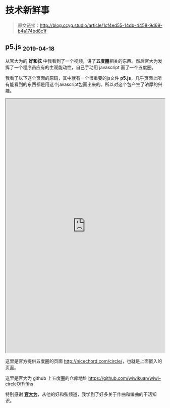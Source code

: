 # 技术新鲜事

[annotation]: <id> (1cf4ed55-14db-4458-9d69-b4a174bd8c1f)
[annotation]: <status> (protect)
[annotation]: <create_time> (2019-04-18 23:25:01)
[annotation]: <category> (计算机技术)

> 原文链接：<http://blog.ccyg.studio/article/1cf4ed55-14db-4458-9d69-b4a174bd8c1f>


## p5.js <sub>2019-04-18</sub>

从官大为的 **好和弦** 中我看到了一个视频，讲了**五度圈**相关的东西。然后官大为发挥了一个程序员应有的主观能动性，自己手动用 javascript 画了一个五度圈。

我看了以下这个页面的原码，其中就有一个很重要的js文件 **p5.js**，几乎页面上所有能看到的东西都是用这个javascript包画出来的。所以对这个包产生了浓厚的兴趣。

<!-- <div class="ui embed" data-url="http://nicechord.com/circle/"></div> -->
<div class='ui segment'>
<iframe src='http://nicechord.com/circle/' width=100% height=805></iframe>
</div>

这里是官方提供五度圈的页面 <http://nicechord.com/circle/>，也就是上面嵌入的页面。

这里是官大为 github 上五度圈的仓库地址 <https://github.com/wiwikuan/wiwi-circleOfFifths>

特别感谢 [**官大为**](https://github.com/wiwikuan)，从他的好和弦频道，我学到了好多关于作曲和编曲的干活知识。